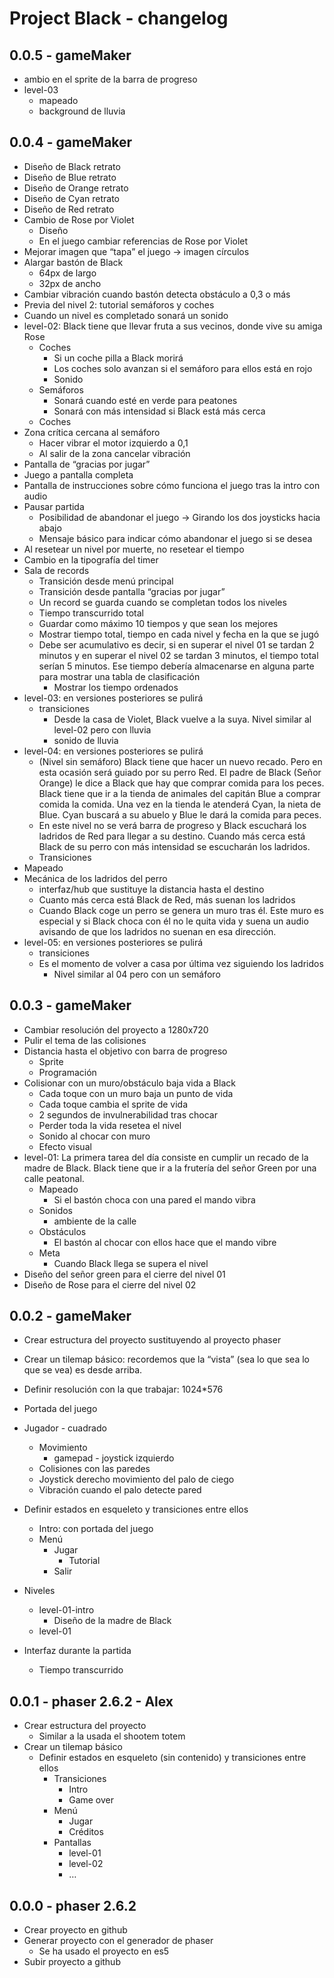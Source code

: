 # Project Black - changelog

## 0.0.5 - gameMaker
+ ambio en el sprite de la barra de progreso
+ level-03
  + mapeado
  + background de lluvia


## 0.0.4 - gameMaker
+ Diseño de Black retrato
+ Diseño de Blue retrato
+ Diseño de Orange retrato
+ Diseño de Cyan retrato
+ Diseño de Red retrato
+ Cambio de Rose por Violet
  + Diseño
  + En el juego cambiar referencias de Rose por Violet
+ Mejorar imagen que “tapa” el juego → imagen círculos
+ Alargar bastón de Black
  + 64px de largo
  + 32px de ancho
+ Cambiar vibración cuando bastón detecta obstáculo a 0,3 o más
+ Previa del nivel 2: tutorial semáforos y coches
+ Cuando un nivel es completado sonará un sonido
+ level-02: Black tiene que llevar fruta a sus vecinos, donde vive su amiga Rose
  + Coches
    + Si un coche pilla a Black morirá
    + Los coches solo avanzan si el semáforo para ellos está en rojo
    + Sonido
  + Semáforos
      + Sonará cuando esté en verde para peatones
      + Sonará con más intensidad si Black está más cerca
  + Coches
+ Zona crítica cercana al semáforo
  + Hacer vibrar el motor izquierdo a 0,1
  + Al salir de la zona cancelar vibración
+ Pantalla de “gracias por jugar”
+ Juego a pantalla completa
+ Pantalla de instrucciones sobre cómo funciona el juego tras la intro con audio
+ Pausar partida
  + Posibilidad de abandonar el juego → Girando los dos joysticks hacia abajo
  + Mensaje básico para indicar cómo abandonar el juego si se desea
+ Al resetear un nivel por muerte, no resetear el tiempo
+ Cambio en la tipografía del timer
+ Sala de records
  + Transición desde menú principal
  + Transición desde pantalla “gracias por jugar”
  + Un record se guarda cuando se completan todos los niveles
  + Tiempo transcurrido total
  + Guardar como máximo 10 tiempos y que sean los mejores
  + Mostrar tiempo total, tiempo en cada nivel y fecha en la que se jugó
  + Debe ser acumulativo es decir, si en superar el nivel 01 se tardan 2 minutos y en superar el nivel 02 se tardan 3 minutos, el tiempo total serían 5 minutos. Ese tiempo debería almacenarse en alguna parte para mostrar una tabla de clasificación
    + Mostrar los tiempo ordenados
+ level-03: en versiones posteriores se pulirá
  + transiciones
    + Desde la casa de Violet, Black vuelve a la suya. Nivel similar al level-02 pero con lluvia
    + sonido de lluvia
+ level-04: en versiones posteriores se pulirá
  + (Nivel sin semáforo) Black tiene que hacer un nuevo recado. Pero en esta ocasión será guiado por su perro Red. El padre de Black (Señor Orange) le dice a Black que hay que comprar comida para los peces. Black tiene que ir a la tienda de animales del capitán Blue a comprar comida la comida. Una vez en la tienda le atenderá Cyan, la nieta de Blue. Cyan buscará a su abuelo y Blue le dará la comida para peces.
  + En este nivel no se verá barra de progreso y Black escuchará los ladridos de Red para llegar a su destino. Cuando más cerca está Black de su perro con más intensidad se escucharán los ladridos.
  + Transiciones
+ Mapeado
+ Mecánica de los ladridos del perro
  + interfaz/hub que sustituye la distancia hasta el destino
  + Cuanto más cerca está Black de Red, más suenan los ladridos
  + Cuando Black coge un perro se genera un muro tras él. Este muro es especial y si Black choca con él no le quita vida y suena un audio avisando de que los ladridos no suenan en esa dirección.
+ level-05: en versiones posteriores se pulirá
  + transiciones
  + Es el momento de volver a casa por última vez siguiendo los ladridos
    + Nivel similar al 04 pero con un semáforo

## 0.0.3 - gameMaker

+ Cambiar resolución del proyecto a 1280x720
+ Pulir el tema de las colisiones
+ Distancia hasta el objetivo con barra de progreso
  + Sprite
  + Programación
+ Colisionar con un muro/obstáculo baja vida a Black
  + Cada toque con un muro baja un punto de vida
  + Cada toque cambia el sprite de vida
  + 2 segundos de invulnerabilidad tras chocar
  + Perder toda la vida resetea el nivel
  + Sonido al chocar con muro
  + Efecto visual
+ level-01: La primera tarea del día consiste en cumplir un recado de la madre de Black. Black tiene que ir a la frutería del señor Green por una calle peatonal.
  + Mapeado
    + Si el bastón choca con una pared el mando vibra
  + Sonidos
    + ambiente de la calle
  + Obstáculos
    + El bastón al chocar con ellos hace que el mando vibre
  + Meta
    + Cuando Black llega se supera el nivel
+ Diseño del señor green para el cierre del nivel 01
+ Diseño de Rose para el cierre del nivel 02

## 0.0.2 - gameMaker

+ Crear estructura del proyecto sustituyendo al proyecto phaser
+ Crear un tilemap básico: recordemos que la “vista” (sea lo que sea lo que se vea) es desde arriba.
+ Definir resolución con la que trabajar: 1024*576
+ Portada del juego
+ Jugador - cuadrado
  + Movimiento
    + gamepad - joystick izquierdo
  + Colisiones con las paredes
  + Joystick derecho movimiento del palo de ciego
  + Vibración cuando el palo detecte pared

+ Definir estados en esqueleto y transiciones entre ellos
  + Intro: con portada del juego
  + Menú
    + Jugar
      + Tutorial
    + Salir
+ Niveles
  + level-01-intro
    + Diseño de la madre de Black
  + level-01
+ Interfaz durante la partida
  + Tiempo transcurrido

## 0.0.1 - phaser 2.6.2 - Alex
+ Crear estructura del proyecto
  + Similar a la usada el shootem totem
+ Crear un tilemap básico
  + Definir estados en esqueleto (sin contenido) y
  transiciones entre ellos
    + Transiciones
      + Intro
      + Game over
    + Menú
      + Jugar
      + Créditos
    + Pantallas
      + level-01
      + level-02
      + …

## 0.0.0 - phaser 2.6.2
+ Crear proyecto en github
+ Generar proyecto con el generador de phaser
  + Se ha usado el proyecto en es5
+ Subir proyecto a github
